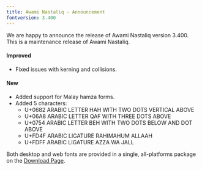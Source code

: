 ```yaml
---
title: Awami Nastaliq - Announcement
fontversion: 3.400
---
```


We are happy to announce the release of Awami Nastaliq version 3.400. This is a maintenance release of Awami Nastaliq.

#### Improved

- Fixed issues with kerning and collisions.

#### New

- Added support for Malay hamza forms.
- Added 5 characters:
  - U+0682 ARABIC LETTER HAH WITH TWO DOTS VERTICAL ABOVE
  - U+06A8 ARABIC LETTER QAF WITH THREE DOTS ABOVE
  - U+0754 ARABIC LETTER BEH WITH TWO DOTS BELOW AND DOT ABOVE
  - U+FD4F ARABIC LIGATURE RAHIMAHUM ALLAAH
  - U+FDFF ARABIC LIGATURE AZZA WA JALL

Both desktop and web fonts are provided in a single, all-platforms package on the [Download Page](https://software.sil.org/awami/download/).



